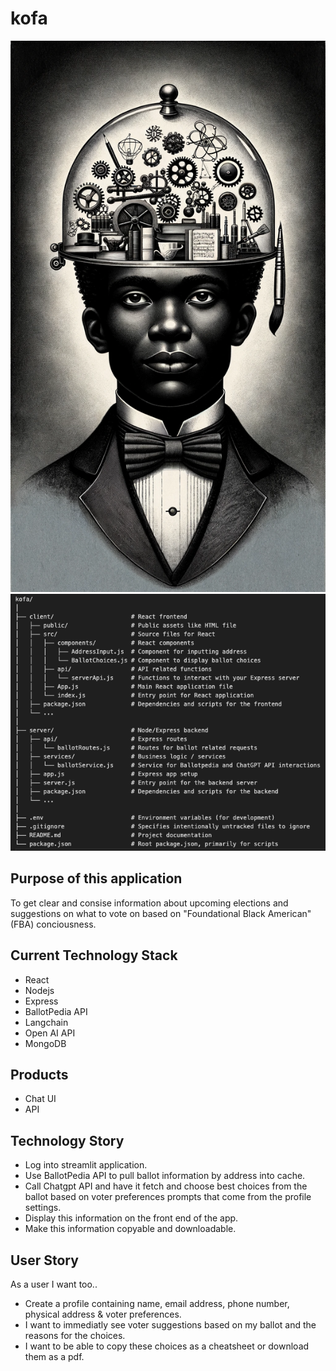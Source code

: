 # kofa

![Kofa](Shared/kofa.png)
![Kofa File Structure](imgs/kofa-file-structure.png)

## Purpose of this application
To get clear and consise information about upcoming elections and suggestions on what to vote on based on "Foundational Black American" (FBA) conciousness. 

## Current Technology Stack
- React
- Nodejs
- Express
- BallotPedia API
- Langchain
- Open AI API
- MongoDB

## Products
- Chat UI
- API

## Technology Story
- Log into streamlit application.
- Use BallotPedia API to pull ballot information by address into cache.
- Call Chatgpt API and have it fetch and choose best choices from the ballot based on voter preferences prompts that come from the profile settings.
- Display this information on the front end of the app.
- Make this information copyable and downloadable.

## User Story
As a user I want too..

- Create a profile containing name, email address, phone number, physical address & voter preferences. 
- I want to immediatly see voter suggestions based on my ballot and the reasons for the choices.
- I want to be able to copy these choices as a cheatsheet or download them as a pdf.